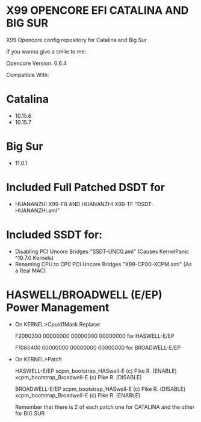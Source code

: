 # X99 OPENCORE EFI CATALINA AND BIG SUR
X99 Opencore config repository for Catalina and Big Sur



If you wanna give a smile to me:

<script type="text/javascript" src="https://cdnjs.buymeacoffee.com/1.0.0/button.prod.min.js" data-name="bmc-button" data-slug="UHSEGfn" data-color="#FFDD00" data-emoji=""  data-font="Cookie" data-text="Buy me a coffee" data-outline-color="#000000" data-font-color="#000000" data-coffee-color="#ffffff" ></script>




Opencore Version: 0.6.4

Compatible With:

# Catalina
 - 10.15.6
 - 10.15.7

# Big Sur
 - 11.0.1

# Included Full Patched DSDT for

 - HUANANZHI X99-F8 AND HUANANZHI X99-TF "DSDT-HUANANZHI.aml"

# Included SSDT for:

 - Disabling PCI Uncore Bridges  "SSDT-UNC0.aml" (Causes KernelPanic ^19.7.0 Kernels)
 - Renaming CPU to CP0 PCI Uncore Bridges  "X99-CP00-XCPM.aml" (As a Real MAC)

# HASWELL/BROADWELL (E/EP) Power Management

 - On KERNEL>Cpuid1Mask
  Replace:

   F2060300 00000000 00000000 00000000 for HASWELL-E/EP
   
   F1060400 00000000 00000000 00000000 for BROADWELL-E/EP

 - On KERNEL>Patch

	HASWELL-E/EP
   	 xcpm_bootstrap_HASwell-E (c) Pike R.  		(ENABLE)
     xcpm_bootstrap_Broadwell-E (c) Pike R.  	(DISABLE)

    BROADWELL-E/EP
   	 xcpm_bootstrap_HASwell-E (c) Pike R.  		(DISABLE)
     xcpm_bootstrap_Broadwell-E (c) Pike R.  	(ENABLE)

     Remember that there is 2 of each patch one for CATALINA and the other for BIG SUR

